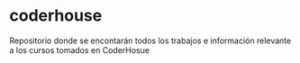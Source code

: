 # coderhouse
Repositorio donde se encontarán todos los trabajos e información relevante a los cursos tomados en CoderHosue 
